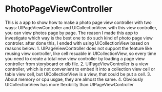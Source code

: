 # PhotoPageViewController
  This is a app to show how to make a photo page view controller with two ways: UIPageViewController and UICollectionView. with this view controller, you can view photos page by page.
  The reason I made this app to investigate which way is the best one to do such kind of photo page view controler. after done this, I ended with using UICollectionView based on reasons below:
    1. UIPageViewController does not support the feature like reusing view controller, like cell resuable in UICollectionView, so every time you need to create a total new view controller by loading a page view controller from storyboard or xib file.
    2. UIPageViewController is a view controller, which is not convenient to embed it into a collection view cell or table view cell, but UICollectionView is a view, that could be put a cell.
    3. About memory or cpu usgae, they are almost the same.
    4. Obviously UICollectionView has more flexibility than UIPageViewController  
  
  
